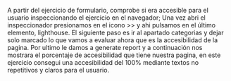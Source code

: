 A partir del ejercicio de formulario, comprobe si era accesible para el usuario inspeccionando el ejercicio en el navegador;
Una vez abri el inspeccionador presionamos en el icono  >> y ahi pulsamos en el último elemento, lighthouse.
El siguiente paso es ir al apartado categorias y dejar solo marcado lo que vamos a evaluar ahora que es la accesibilidad de la pagina.
Por ultimo le damos a generate report y a continuación nos mostrara el porcentaje de accesibilidad que tiene nuestra pagina, en este ejercicio consegui una accesibilidad del 100% mediante textos no repetitivos y claros para el usuario.